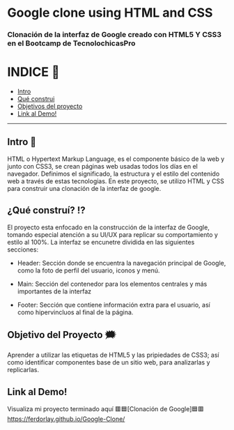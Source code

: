 # Google clone using HTML and CSS
### Clonación de la interfaz de Google creado con HTML5 Y CSS3 en el Bootcamp de TecnolochicasPro

# INDICE 💢
* [Intro](https://github.com/FerDorLay/Google-Clone/blob/main/README.md#intro)
* [Qué construi](https://github.com/FerDorLay/Google-Clone/blob/main/README.md#qu%C3%A9-constru%C3%AD)
* [Objetivos del proyecto](https://github.com/FerDorLay/Google-Clone/edit/main/README.md#objetivo-del-proyecto)
* [Link al Demo!](https://github.com/FerDorLay/Google-Clone/edit/main/README.md#link-al-demo)
***


## Intro 🔆
HTML o Hypertext Markup Language, es el componente básico de la web y junto con CSS3, se crean páginas web usadas todos los días en el navegador. Definimos el significado, la estructura y el estilo del contenido web a través de estas tecnologias.
En este proyecto, se utilizo HTML y CSS para construir una clonación de la interfaz de google.

## ¿Qué construí? ⁉
El proyecto esta enfocado en la construcción de la interfaz de Google, tomando especial atención a su UI/UX para replicar su comportamiento y estilo al 100%. La interfaz se encunetre dividida en las siguientes secciones:

* Header: Sección donde se encuentra la navegación principal de Google, como la foto de perfil del usuario, iconos y menú.

* Main: Sección del contenedor para los elementos centrales y más importantes de la interfaz 

* Footer: Sección que contiene información extra para el usuario, así como hipervincluos al final de la página.

## Objetivo del Proyecto 🗯
Aprender a utilizar las etiquetas de HTML5 y las pripiedades de CSS3; así como identificar componentes base de un sitio web, para analizarlas y replicarlas.

## Link al Demo!
Visualiza mi proyecto terminado aquí 🟥🟦[Clonación de Google]🟦🟥
https://ferdorlay.github.io/Google-Clone/




